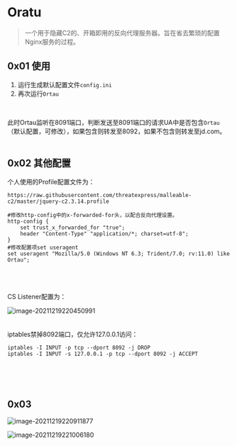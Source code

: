 # Oratu
>一个用于隐藏C2的、开箱即用的反向代理服务器。旨在省去繁琐的配置Nginx服务的过程。

## 0x01 使用

1. 运行生成默认配置文件`config.ini`
2. 再次运行`Ortau`

<br/>

此时Ortau监听在8091端口，判断发送至8091端口的请求UA中是否包含`Ortau`（默认配置，可修改），如果包含则转发至8092，如果不包含则转发至jd.com。
<br/>
<br/>

## 0x02 其他配置

个人使用的Profile配置文件为：

~~~shell
https://raw.githubusercontent.com/threatexpress/malleable-c2/master/jquery-c2.3.14.profile

#修改http-config中的x-forwarded-for头，以配合反向代理设置。
http-config {
    set trust_x_forwarded_for "true";
    header "Content-Type" "application/*; charset=utf-8";
}
#修改配置项set useragent
set useragent "Mozilla/5.0 (Windows NT 6.3; Trident/7.0; rv:11.0) like Ortau";
~~~
<br/>
<br/>
<br/>
CS Listener配置为：

![image-20211219220450991](https://typora-mine.oss-cn-beijing.aliyuncs.com/typora/image-20211219220450991.png)
<br/>
<br/>
<br/>
iptables禁掉8092端口，仅允许127.0.0.1访问：

~~~shell
iptables -I INPUT -p tcp --dport 8092 -j DROP
iptables -I INPUT -s 127.0.0.1 -p tcp --dport 8092 -j ACCEPT
~~~
<br/>
<br/>
<br/>

## 0x03

![image-20211219220911877](https://typora-mine.oss-cn-beijing.aliyuncs.com/typora/image-20211219220911877.png)

![image-20211219221006180](https://typora-mine.oss-cn-beijing.aliyuncs.com/typora/image-20211219221006180.png)

